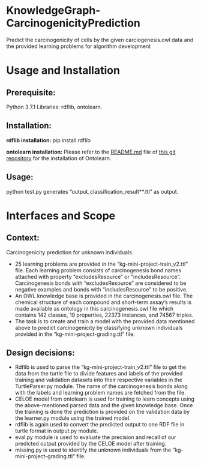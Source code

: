 # KnowledgeGraph-CarcinogenicityPrediction
Predict the carcinogenicity of cells by the given carciogenesis.owl data and the provided learning problems for algorithm development
# Usage and Installation 
## Prerequisite: 
Python 3.7.1
Libraries: rdflib, ontolearn.
## Installation: 
**rdflib installation:**
pip install rdflib 

**ontolearn installation:**
Please refer to the [README.md](https://github.com/dice-group/Ontolearn#readme) file of [this git repository](https://github.com/dice-group/Ontolearn) for the installation of Ontolearn. 

## Usage:
python test.py 
generates “output_classification_result*<number>*.ttl” as output. 


# Interfaces and Scope
## Context:

Carcinogenicity prediction for unknown individuals.

- 25 learning problems are provided in the “kg-mini-project-train_v2.ttl” file. Each learning problem consists of carcinogenesis bond names attached with property “excludesResource” or “includesResource”. Carcinogenesis bonds with “excludesResource” are considered to be negative examples and bonds with “includesResource” to be positive.
- An OWL knowledge base is provided in the carcinogenesis.owl file. The chemical structure of each compound and short-term assay’s results is made available as ontology in this carcinogenesis.owl file which contains 142 classes, 19 properties, 22373 instances, and 74567 triples.
- The task is to create and train a model with the provided data mentioned above to predict carcinogenicity by classifying unknown individuals provided in the “kg-mini-project-grading.ttl” file.

## Design decisions:

-	Rdflib is used to parse the “kg-mini-project-train_v2.ttl” file to get the data from the turtle file to divide features and labels of the provided training and validation datasets into their respective variables in the TurtleParser.py module. The name of the carcinogenesis bonds along with the labels and learning problem names are fetched from the file.
-	CELOE model from ontolearn is used for training to learn concepts using the above-mentioned parsed data and the given knowledge base. Once the training is done the prediction is provided on the validation data by the learner.py module using the trained model.
-	rdflib is again used to convert the predicted output to one RDF file in turtle format in output.py module.
-	eval.py module is used to evaluate the precision and recall of our predicted output provided by the CELOE model after training.
- missing.py is used to identify the unknown individuals from the “kg-mini-project-grading.ttl” file.
